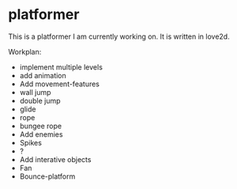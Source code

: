 platformer
==========

This is a platformer I am currently working on. It is written in love2d.

Workplan:
- implement multiple levels
- add animation
- Add movement-features
 - wall jump
 - double jump
 - glide
 - rope
 - bungee rope
- Add enemies
 - Spikes
 - ?
- Add interative objects
 - Fan
 - Bounce-platform
 
